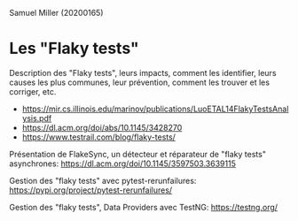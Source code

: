Samuel Miller (20200165)

# Les "Flaky tests"

Description des "Flaky tests", leurs impacts, comment les identifier, leurs causes les plus communes, leur prévention, comment les trouver et les corriger, etc.
- https://mir.cs.illinois.edu/marinov/publications/LuoETAL14FlakyTestsAnalysis.pdf
- https://dl.acm.org/doi/abs/10.1145/3428270
- https://www.testrail.com/blog/flaky-tests/

Présentation de FlakeSync, un détecteur et réparateur de "flaky tests" asynchrones:
https://dl.acm.org/doi/10.1145/3597503.3639115

Gestion des "flaky tests" avec pytest-rerunfailures:
https://pypi.org/project/pytest-rerunfailures/

Gestion des "flaky tests", Data Providers avec TestNG:
https://testng.org/
